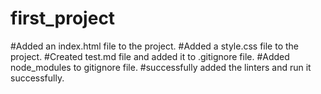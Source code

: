 # first_project

#Added an index.html file to the project.
#Added a style.css file to the project.
#Created test.md file and added it to .gitignore file.
#Added node_modules to gitignore file.
#successfully added the linters and run it successfully.
